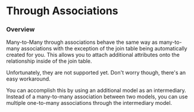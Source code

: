 # Through Associations
### Overview

Many-to-Many through associations behave the same way as many-to-many associations with the exception
of the join table being automatically created for you. This allows you to attach additional attributes
onto the relationship inside of the join table.

Unfortunately, they are not supported yet.  Don't worry though, there's an easy workaround.

You can accomplish this by using an additional model as an intermediary.  Instead of a many-to-many association between two models, you can use multiple one-to-many associations through the intermediary model.





